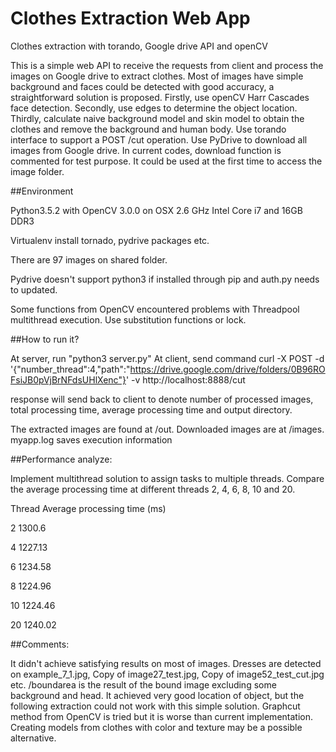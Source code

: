 # Clothes Extraction Web App

Clothes extraction with torando, Google drive API and openCV
 
This is a simple web API to receive the requests from client and process the images on Google drive to extract clothes. Most of images have simple background and faces could be detected with good accuracy, a straightforward solution is proposed. Firstly, use openCV Harr Cascades face detection. Secondly, use edges to determine the object location. Thirdly, calculate naive background model and skin model to obtain the clothes and remove the background and human body. Use torando interface to support a POST /cut operation. Use PyDrive to download all images from Google drive. In current codes, download function is commented for test purpose. It could be used at the first time to access the image folder. 

##Environment

Python3.5.2 with OpenCV 3.0.0 on OSX 2.6 GHz Intel Core i7 and 16GB DDR3

Virtualenv install tornado, pydrive packages etc. 

There are 97 images on shared folder.

Pydrive doesn't support python3 if installed through pip and auth.py needs to updated. 

Some functions from OpenCV encountered problems with Threadpool multithread execution. Use substitution functions or lock. 
   
##How to run it? 

At server, run "python3 server.py"
At client, send command curl -X POST -d '{"number_thread":4,"path":"https://drive.google.com/drive/folders/0B96ROFsiJB0pVjBrNFdsUHlXenc"}' -v http://localhost:8888/cut

response will send back to client to denote number of processed images, total processing time, average processing time and output directory. 

The extracted images are found at /out. Downloaded images are at /images. myapp.log saves execution information 

##Performance analyze:

Implement multithread solution to assign tasks to multiple threads. Compare the average processing time at different threads 2, 4, 6, 8, 10 and 20.     

Thread  Average processing time (ms)

2       1300.6   

4       1227.13

6       1234.58 

8       1224.96

10      1224.46

20      1240.02

##Comments:

It didn't achieve satisfying results on most of images. Dresses are detected on example_7_1.jpg, Copy of image27_test.jpg, Copy of image52_test_cut.jpg etc. /boundarea is the result of the bound image excluding some background and head. It achieved very good location of object, but the following extraction could not work with this simple solution. Graphcut method from OpenCV is tried but it is worse than current implementation. Creating models from clothes with color and texture may be a possible alternative.   
      
